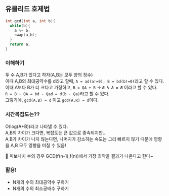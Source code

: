 ## 유클리드 호제법

```cpp 
int gcd(int a, int b){
  while(b){
    a %= b;
    swap(a,b);
  }
  return a;
}
```

### 이해하기
두 수 A,B가 있다고 하자(A,B는 모두 양의 정수)  
이때 A,B의 최대공약수를 d라고 할때, `A = ad(a!=0), B = bd(b!=0)`라고 할 수 있다.  
이때 A보다 B가 더 크다고 가정하고, `B = QA + R` → ***`B % A = R`*** 이라고 할 수 있다.  
`R = B - QA = bd - Qad = d(b - Qa)`라고 할 수 있다.  
그렇기에, `gcd(A,B) = d` 이고 `gcd(A,R) = d`이다.

### 시간복잡도는??
O(log(A+B))라고 나타낼 수 있다.  
A,B의 차이가 크다면, 복잡도는 큰 값으로 종속되지만...  
A,B가 차이가 나지 않는다면, 나머지가 감소하는 속도는 그리 빠르지 않기 때문에 영향을 A,B 모두 영향을 미칠 수 있음!

🎱 피보나치 수의 경우 GCD(f(n-1),f(n))에서 가장 최악을 결과가 나온다고 한다~ 

### 활용!
- N개의 수의 최대공약수 구하기
- N개의 수의 최소공배수 구하기
